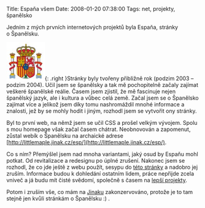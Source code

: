 Title: Espaňa všem
Date: 2008-01-20 07:38:00
Tags: net, projekty, španělsko

Jedním z mých prvních internetových projektů byla Espaňa, stránky o Španělsku.

![obrázek](images/25.jpg){: .right }Stránky byly tvořeny přibližně rok (podzim 2003 – podzim 2004). Učil jsem se španělsky a tak mě pochopitelně začaly zajímat veškeré španělské reálie. Časem jsem zjistil, že mě fascinuje nejen španělský jazyk, ale i kultura a vůbec celá země. Začal jsem se o Španělsko zajímat více a jelikož jsem díky tomu nashromáždil mnohé informace a znalosti, jež by se mohly hodit i jiným, rozhodl jsem se vytvořit ony stránky.

Byl to první web, na němž jsem se učil CSS a prošel velkým vývojem. Spolu s mou homepage však začal časem chátrat. Neobnovován a zapomenut, zůstal webík o Španělsku na archaické adrese [http://littlemaple.jinak.cz/esp/](http://littlemaple.jinak.cz/esp/).

Co s ním? Přemýšlel jsem nad mnoha variantami, jaký osud by Espaňu mohl potkat. Od revitalizace a redesignu po úplné zrušení. Nakonec jsem se rozhodl, že co jde ještě z webu použít, sesypu do [této stránky](http://cs.wikipedia.org/wiki/Španělsko) a nadobro jej zruším. Informace budou k dohledání ostatním lidem, práce nepřijde zcela vniveč a já budu mít čisté svědomí, společně s časem na [lepší projekty](http://hlad.javorek.net).

Potom i zruším vše, co mám na [Jinaku](http://littlemaple.jinak.cz) zakonzervováno, protože je to tam stejně jen kvůli stránkám o Španělsku :) .